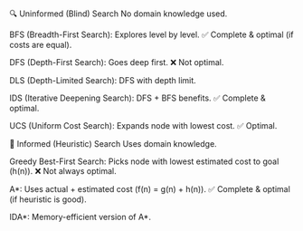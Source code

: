 🔍 Uninformed (Blind) Search
No domain knowledge used.

BFS (Breadth-First Search): Explores level by level. ✅ Complete & optimal (if costs are equal).

DFS (Depth-First Search): Goes deep first. ❌ Not optimal.

DLS (Depth-Limited Search): DFS with depth limit.

IDS (Iterative Deepening Search): DFS + BFS benefits. ✅ Complete & optimal.

UCS (Uniform Cost Search): Expands node with lowest cost. ✅ Optimal.

🧠 Informed (Heuristic) Search
Uses domain knowledge.

Greedy Best-First Search: Picks node with lowest estimated cost to goal (h(n)). ❌ Not always optimal.

A*: Uses actual + estimated cost (f(n) = g(n) + h(n)). ✅ Complete & optimal (if heuristic is good).

IDA*: Memory-efficient version of A*.

